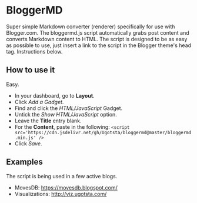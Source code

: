 # BloggerMD
Super simple Markdown converter (renderer) specifically for use with Blogger.com. The bloggermd.js script automatically grabs post content and converts Markdown content to HTML. The script is designed to be as easy as possible to use, just insert a link to the script in the Blogger theme's head tag. Instructions below.

## How to use it
Easy.
- In your dashboard, go to **Layout**.
- Click _Add a Gadget_.
- Find and click the _HTML/JavaScript_ Gadget.
- Untick the _Show HTML/JavaScript_ option.
- Leave the **Title** entry blank.
- For the **Content**, paste in the following: `<script src='https://cdn.jsdelivr.net/gh/Ugotsta/bloggermd@master/bloggermd.min.js' />`
- Click _Save_.

## Examples
The script is being used in a few active blogs.
- MovesDB: https://movesdb.blogspot.com/
- Visualizations: http://viz.ugotsta.com/
